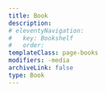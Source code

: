 ```yaml
---
title: Book
description:
# eleventyNavigation:
#   key: Bookshelf
#   order: 
templateClass: page-books
modifiers: -media
archiveLink: false
type: Book
---
```

